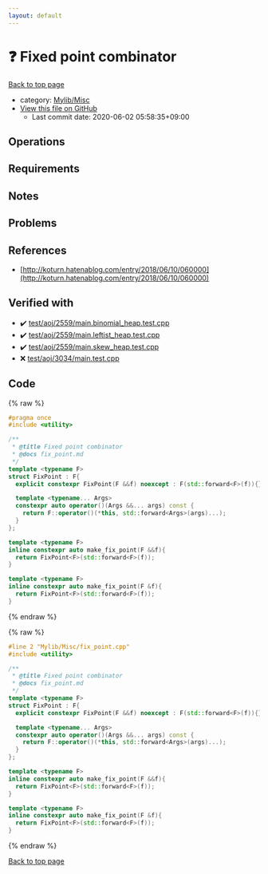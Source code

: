 ```yaml
---
layout: default
---
```


<!-- mathjax config similar to math.stackexchange -->
<script type="text/javascript" async
  src="https://cdnjs.cloudflare.com/ajax/libs/mathjax/2.7.5/MathJax.js?config=TeX-MML-AM_CHTML">
</script>
<script type="text/x-mathjax-config">
  MathJax.Hub.Config({
    TeX: { equationNumbers: { autoNumber: "AMS" }},
    tex2jax: {
      inlineMath: [ ['$','$'] ],
      processEscapes: true
    },
    "HTML-CSS": { matchFontHeight: false },
    displayAlign: "left",
    displayIndent: "2em"
  });
</script>

<script type="text/javascript" src="https://cdnjs.cloudflare.com/ajax/libs/jquery/3.4.1/jquery.min.js"></script>
<script src="https://cdn.jsdelivr.net/npm/jquery-balloon-js@1.1.2/jquery.balloon.min.js" integrity="sha256-ZEYs9VrgAeNuPvs15E39OsyOJaIkXEEt10fzxJ20+2I=" crossorigin="anonymous"></script>
<script type="text/javascript" src="../../../assets/js/copy-button.js"></script>
<link rel="stylesheet" href="../../../assets/css/copy-button.css" />


# :question: Fixed point combinator

<a href="../../../index.html">Back to top page</a>

* category: <a href="../../../index.html#3aaad417c82174440088b5eea559262a">Mylib/Misc</a>
* <a href="{{ site.github.repository_url }}/blob/master/Mylib/Misc/fix_point.cpp">View this file on GitHub</a>
    - Last commit date: 2020-06-02 05:58:35+09:00




## Operations

## Requirements

## Notes

## Problems

## References

- [http://koturn.hatenablog.com/entry/2018/06/10/060000](http://koturn.hatenablog.com/entry/2018/06/10/060000)


## Verified with

* :heavy_check_mark: <a href="../../../verify/test/aoj/2559/main.binomial_heap.test.cpp.html">test/aoj/2559/main.binomial_heap.test.cpp</a>
* :heavy_check_mark: <a href="../../../verify/test/aoj/2559/main.leftist_heap.test.cpp.html">test/aoj/2559/main.leftist_heap.test.cpp</a>
* :heavy_check_mark: <a href="../../../verify/test/aoj/2559/main.skew_heap.test.cpp.html">test/aoj/2559/main.skew_heap.test.cpp</a>
* :x: <a href="../../../verify/test/aoj/3034/main.test.cpp.html">test/aoj/3034/main.test.cpp</a>


## Code

<a id="unbundled"></a>
{% raw %}
```cpp
#pragma once
#include <utility>

/**
 * @title Fixed point combinator
 * @docs fix_point.md
 */
template <typename F>
struct FixPoint : F{
  explicit constexpr FixPoint(F &&f) noexcept : F(std::forward<F>(f)){}

  template <typename... Args>
  constexpr auto operator()(Args &&... args) const {
    return F::operator()(*this, std::forward<Args>(args)...);
  }
};

template <typename F>
inline constexpr auto make_fix_point(F &&f){
  return FixPoint<F>(std::forward<F>(f));
}

template <typename F>
inline constexpr auto make_fix_point(F &f){
  return FixPoint<F>(std::forward<F>(f));
}

```
{% endraw %}

<a id="bundled"></a>
{% raw %}
```cpp
#line 2 "Mylib/Misc/fix_point.cpp"
#include <utility>

/**
 * @title Fixed point combinator
 * @docs fix_point.md
 */
template <typename F>
struct FixPoint : F{
  explicit constexpr FixPoint(F &&f) noexcept : F(std::forward<F>(f)){}

  template <typename... Args>
  constexpr auto operator()(Args &&... args) const {
    return F::operator()(*this, std::forward<Args>(args)...);
  }
};

template <typename F>
inline constexpr auto make_fix_point(F &&f){
  return FixPoint<F>(std::forward<F>(f));
}

template <typename F>
inline constexpr auto make_fix_point(F &f){
  return FixPoint<F>(std::forward<F>(f));
}

```
{% endraw %}

<a href="../../../index.html">Back to top page</a>

